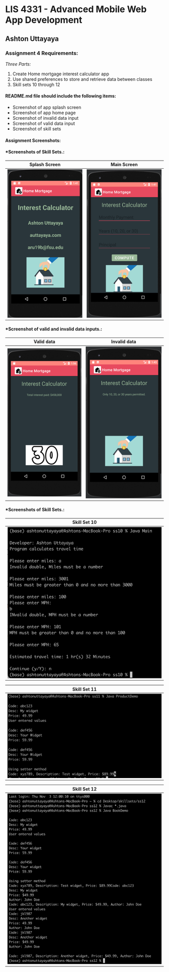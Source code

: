 # LIS 4331 - Advanced Mobile Web App Development

## Ashton Uttayaya

### Assignment 4 Requirements:

*Three Parts:*

1. Create Home mortgage interest calculator app
2. Use shared preferences to store and retrieve data between classes
3. Skill sets 10 through 12

#### README.md file should include the following items:

* Screenshot of app splash screen
* Screenshot of app home page
* Screenshot of invalid data input
* Screenshot of valid data input
* Screenshot of skill sets


#### Assignment Screenshots:

#### *Screenshots of Skill Sets.:

Splash Screen              | Main Screen
:-------------------------:|:-------------------------:
![splash_screen](img/splash.png) | ![main_screen](img/main.png)

#### *Screenshot of valid and invalid data inputs.:

Valid data                 | Invalid data
:-------------------------:|:-------------------------:
![valid_data](img/valid.png) | ![invalid_data](img/invalid.png)


#### *Screenshots of Skill Sets.:

Skill Set 10                |
:-------------------------:|
![Skill Set 10](img/ss10.png) |

Skill Set 11                |
:-------------------------:|
![Skill Set 11](img/ss11.png) |

Skill Set 12                |
:-------------------------:|
![Skill Set 12](img/ss12.png) |